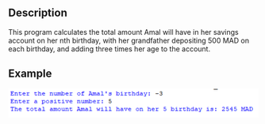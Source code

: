 ## Description 
This program calculates the total amount Amal will have in her savings account on her nth birthday, with her grandfather depositing 500 MAD on each birthday, and adding three times her age to the account.
## Example 
<img src="example.png">
